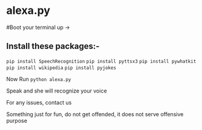 # alexa.py

#Boot your terminal up  ->

<h2> Install these packages:- </h2>

```pip install SpeechRecognition```
```pip install pyttsx3```
```pip install pywhatkit```
```pip install wikipedia```
```pip install pyjokes```

Now Run ```python alexa.py```

Speak and she will recognize your voice

For any issues, contact us



Something just for fun, do not get offended, it does not serve offensive purpose
